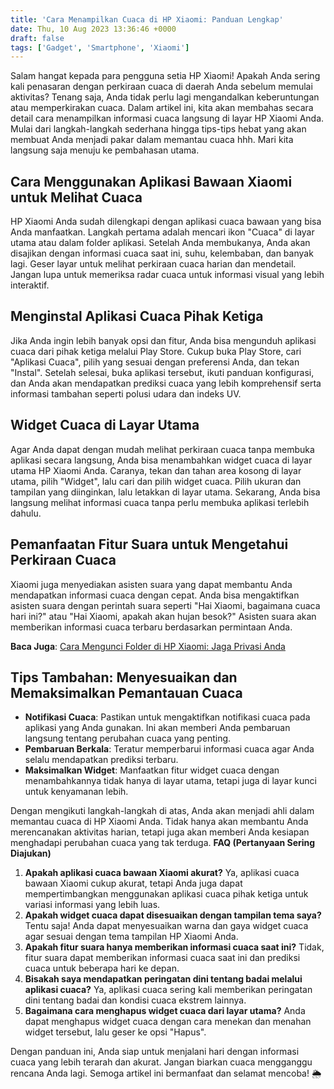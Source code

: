 ```yaml
---
title: 'Cara Menampilkan Cuaca di HP Xiaomi: Panduan Lengkap'
date: Thu, 10 Aug 2023 13:36:46 +0000
draft: false
tags: ['Gadget', 'Smartphone', 'Xiaomi']
---
```


Salam hangat kepada para pengguna setia HP Xiaomi! Apakah Anda sering kali penasaran dengan perkiraan cuaca di daerah Anda sebelum memulai aktivitas? Tenang saja, Anda tidak perlu lagi mengandalkan keberuntungan atau memperkirakan cuaca. Dalam artikel ini, kita akan membahas secara detail cara menampilkan informasi cuaca langsung di layar HP Xiaomi Anda. Mulai dari langkah-langkah sederhana hingga tips-tips hebat yang akan membuat Anda menjadi pakar dalam memantau cuaca hhh. Mari kita langsung saja menuju ke pembahasan utama.

**Cara Menggunakan Aplikasi Bawaan Xiaomi untuk Melihat Cuaca**
---------------------------------------------------------------

HP Xiaomi Anda sudah dilengkapi dengan aplikasi cuaca bawaan yang bisa Anda manfaatkan. Langkah pertama adalah mencari ikon "Cuaca" di layar utama atau dalam folder aplikasi. Setelah Anda membukanya, Anda akan disajikan dengan informasi cuaca saat ini, suhu, kelembaban, dan banyak lagi. Geser layar untuk melihat perkiraan cuaca harian dan mendetail. Jangan lupa untuk memeriksa radar cuaca untuk informasi visual yang lebih interaktif.

**Menginstal Aplikasi Cuaca Pihak Ketiga**
------------------------------------------

Jika Anda ingin lebih banyak opsi dan fitur, Anda bisa mengunduh aplikasi cuaca dari pihak ketiga melalui Play Store. Cukup buka Play Store, cari "Aplikasi Cuaca", pilih yang sesuai dengan preferensi Anda, dan tekan "Instal". Setelah selesai, buka aplikasi tersebut, ikuti panduan konfigurasi, dan Anda akan mendapatkan prediksi cuaca yang lebih komprehensif serta informasi tambahan seperti polusi udara dan indeks UV.

**Widget Cuaca di Layar Utama**
-------------------------------

Agar Anda dapat dengan mudah melihat perkiraan cuaca tanpa membuka aplikasi secara langsung, Anda bisa menambahkan widget cuaca di layar utama HP Xiaomi Anda. Caranya, tekan dan tahan area kosong di layar utama, pilih "Widget", lalu cari dan pilih widget cuaca. Pilih ukuran dan tampilan yang diinginkan, lalu letakkan di layar utama. Sekarang, Anda bisa langsung melihat informasi cuaca tanpa perlu membuka aplikasi terlebih dahulu.

**Pemanfaatan Fitur Suara untuk Mengetahui Perkiraan Cuaca**
------------------------------------------------------------

Xiaomi juga menyediakan asisten suara yang dapat membantu Anda mendapatkan informasi cuaca dengan cepat. Anda bisa mengaktifkan asisten suara dengan perintah suara seperti "Hai Xiaomi, bagaimana cuaca hari ini?" atau "Hai Xiaomi, apakah akan hujan besok?" Asisten suara akan memberikan informasi cuaca terbaru berdasarkan permintaan Anda.

**Baca Juga**: [Cara Mengunci Folder di HP Xiaomi: Jaga Privasi Anda](https://blog.ajiekusumadhany.com/cara-mengunci-folder-di-hp-xiaomi/)

**Tips Tambahan: Menyesuaikan dan Memaksimalkan Pemantauan Cuaca**
------------------------------------------------------------------

*   **Notifikasi Cuaca**: Pastikan untuk mengaktifkan notifikasi cuaca pada aplikasi yang Anda gunakan. Ini akan memberi Anda pembaruan langsung tentang perubahan cuaca yang penting.
*   **Pembaruan Berkala**: Teratur memperbarui informasi cuaca agar Anda selalu mendapatkan prediksi terbaru.
*   **Maksimalkan Widget**: Manfaatkan fitur widget cuaca dengan menambahkannya tidak hanya di layar utama, tetapi juga di layar kunci untuk kenyamanan lebih.

Dengan mengikuti langkah-langkah di atas, Anda akan menjadi ahli dalam memantau cuaca di HP Xiaomi Anda. Tidak hanya akan membantu Anda merencanakan aktivitas harian, tetapi juga akan memberi Anda kesiapan menghadapi perubahan cuaca yang tak terduga. **FAQ (Pertanyaan Sering Diajukan)**

1.  **Apakah aplikasi cuaca bawaan Xiaomi akurat?** Ya, aplikasi cuaca bawaan Xiaomi cukup akurat, tetapi Anda juga dapat mempertimbangkan menggunakan aplikasi cuaca pihak ketiga untuk variasi informasi yang lebih luas.
2.  **Apakah widget cuaca dapat disesuaikan dengan tampilan tema saya?** Tentu saja! Anda dapat menyesuaikan warna dan gaya widget cuaca agar sesuai dengan tema tampilan HP Xiaomi Anda.
3.  **Apakah fitur suara hanya memberikan informasi cuaca saat ini?** Tidak, fitur suara dapat memberikan informasi cuaca saat ini dan prediksi cuaca untuk beberapa hari ke depan.
4.  **Bisakah saya mendapatkan peringatan dini tentang badai melalui aplikasi cuaca?** Ya, aplikasi cuaca sering kali memberikan peringatan dini tentang badai dan kondisi cuaca ekstrem lainnya.
5.  **Bagaimana cara menghapus widget cuaca dari layar utama?** Anda dapat menghapus widget cuaca dengan cara menekan dan menahan widget tersebut, lalu geser ke opsi "Hapus".

Dengan panduan ini, Anda siap untuk menjalani hari dengan informasi cuaca yang lebih terarah dan akurat. Jangan biarkan cuaca mengganggu rencana Anda lagi. Semoga artikel ini bermanfaat dan selamat mencoba! 🌦️